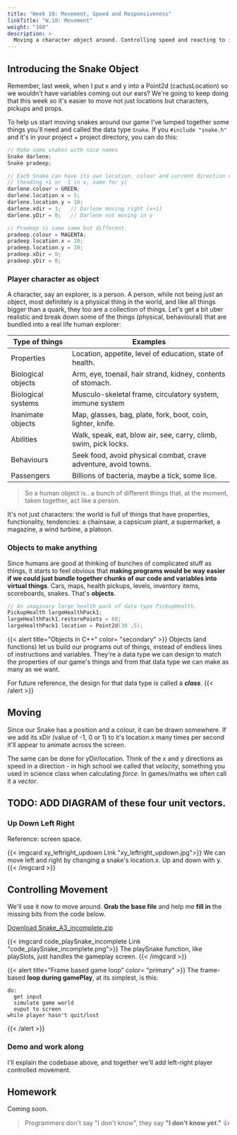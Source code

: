 ```yaml
---
title: "Week 10: Movement, Speed and Responsiveness"
linkTitle: "W.10: Movement"
weight: "100"
description: >
  Moving a character object around. Controlling speed and reacting to input.
---
```


## Introducing the Snake Object

Remember, last week, when I put x and y into a Point2d (cactusLocation) so we wouldn't have variables coming out our ears? We're going to keep doing that this week so it's easier to move not just locations but characters, pickups and props.

To help us start moving snakes around our game I've lumped together some things you'll need and called the data type `Snake`. If you `#include "snake.h"` and it's in your project + project directory, you can do this:

```cpp
// Make some snakes with nice names
Snake darlene;     
Snake pradeep;  

// Each Snake can have its own location, colour and current direction of movement
// (heading +1 or -1 in x, same for y)
darlene.colour = GREEN;
darlene.location.x = 5; 
darlene.location.y = 10;
darlene.xdir = 1;   // Darlene moving right (x+1)
darlene.yDir = 0;   // Darlene not moving in y

// Pradeep is same same but different.
pradeep.colour = MAGENTA;
pradeep.location.x = 20; 
pradeep.location.y = 10;
pradeep.xDir = 0;
pradeep.yDir = 0;
```

### Player character as object

A character, say an explorer, is a person. A person, while not being *just* an object, most definitely is a physical thing in the world, and like all things bigger than a quark, they too are a collection of things. Let's get a bit uber realistic and break down some of the things (physical, behavioural) that are bundled into a real life human explorer:

Type of things      | Examples
-----               | ------
Properties          | Location, appetite, level of education, state of health.
Biological objects  | Arm, eye, toenail, hair strand, kidney, contents of stomach.
Biological systems  | Musculo-skeletal frame, circulatory system, immune system
Inanimate objects   | Map, glasses, bag, plate, fork, boot, coin, lighter, knife.
Abilities           | Walk, speak, eat, blow air, see, carry, climb, swim, pick locks.
Behaviours          | Seek food, avoid physical combat, crave adventure, avoid towns.
Passengers          | Billions of bacteria, maybe a tick, some lice.

> So a human object is.. a bunch of different things that, at the moment, taken together, act like a person.

It's not just characters: the world is full of things that have properties, functionality, tendencies: a chainsaw, a capsicum plant, a supermarket, a magazine, a wind turbine, a platoon.

### Objects to make anything

Since humans are good at thinking of bunches of complicated stuff as things, it starts to feel obvious that **making programs would be way easier if we could just bundle together chunks of our code and variables into virtual things**. Cars, maps, health pickups, levels, inventory items, scoreboards, snakes. That's **objects**.

```cpp
// An imaginary large health pack of data type PickupHealth.
PickupHealth largeHealthPack1;
largeHealthPack1.restorePoints = 60;
largeHealthPack1.location = Point2d(30 ,5);
```

{{< alert title="Objects in C++" color= "secondary" >}}
Objects (and functions) let us build our programs out of things, instead of endless lines of instructions and variables. They're a data type we can design to match the properties of our game's things and from that data type we can make as many as we want.

For future reference, the design for that data type is called a ***class***.
{{< /alert >}}

## Moving

Since our Snake has a position and a colour, it can be drawn somewhere. If we add its xDir (value of -1, 0 or 1)  to it's location.x many times per second it'll appear to animate across the screen. 

The same can be done for yDir/location. Think of the x and y directions as speed in a direction - in high school we called that *velocity*, something you used in science class when calculating *force*. In games/maths we often call it a *vector*.

## TODO: ADD DIAGRAM of these four unit vectors.

### Up Down Left Right

Reference: screen space.

{{< imgcard xy_leftright_updown Link "xy_leftright_updown.jpg">}}
We can move left and right by changing a snake's location.x. Up and down with y.
{{< /imgcard >}}

## Controlling Movement

We'll use it now to move around. **Grab the base file** and help me **fill in** the missing bits from the code below.

<a class="btn btn-lg btn-primary mr-3 mb-4" href="Snake_A3_incomplete.zip" target="_blank">Download Snake_A3_incomplete.zip<i class="fas fa-arrow-alt-circle-right ml-2"></i></a>

{{< imgcard code_playSnake_incomplete Link "code_playSnake_incomplete.png">}}
The playSnake function, like playSlots, just handles the gameplay screen.
{{< /imgcard >}}

{{< alert title="Frame based game loop" color= "primary" >}}
The frame-based **loop during gamePlay**, at its simplest, is this:
```
do:
  get input
  simulate game world
  ouput to screen
while player hasn't quit/lost
```
{{< /alert >}}

### Demo and work along
I'll explain the codebase above, and together we'll add left-right player controlled movement.


## Homework

Coming soon.

<!-- 

Moving up and down!
**Everyone** needs to complete **at least the core homework**. Advanced and the learning below is for people who want to go further.

Provide answers to questions in comments in your code inside the `playSnake()` function, at its beginning.

* _**CORE**_   
  
  1. Complete the remaining TODOs, adding up/down movement.
  2. Try changing the slithers.moveInterval to different values, see how the speed changes.  
  3. Try the same with just the FPS values. 
  4. Question: Which offers more fine-grained speed control? Why?

* _**ADVANCED**_  
  * Set slithers.moveInterval to 15. What framerate value would make snakey cross the level in approx 1.8 seconds?  

* _**DELIVERY**_
1. **Zip the solution**  like you would for an assessment submission, taking care to **delete cache folders** like Debug and x86 
  
**Danny will review**  Monday morning

-->

<!-- 

## Speeding up Slithers

**The game is too slow**. We need to move faster, so we need a way to **define our speed**. 

Our speed can be described as a combo of frames per second and frames between moves, but can we really get a sense of that? Is it how someone would describe what they see on screen? 

### A better target

Let's pick a more relatable metric. We'll ask:

> **how long does it take to go across the level?**

As in, "The snake goes across the whole level in one second", or "it got so fast I went up and down the screen/level in like twice in a second."

Picking an arbitrary number, say we want to get across the whole level in **1.5 seconds**. How would you figure out the right fps/n frames between moves values? You already know the kind of calculation and we use it to talk about car speed. 

{{< alert title="Calculating travel time: The long Maccas Drive" color= "primary" >}}
Your friend wants to go to his favourite maccas, but it's **100km** away. It's also through suburbia, so it's **50kph** the whole way. Cool, but you need to eat **within three hours**. _Will you get there in time?_

You probably did that in your head almost without thinking. The formula you used was:

$$time = {distance \over speed}$$

which is basically **kilometers per hour = speed** remixed to **hours = kilometers / speed**.

To check our answer, lets plug the $distance$ (100km) and the $speed$ (50kph)

$$time = {100 \over 50} = 2hrs$$

Only 2 hours to Newcastle Maccas, let's go.
{{< /alert >}}

### Applied to our game

The **distance** across our level is **35 pixels**, because that's what I set as the **`LEVEL_WIDTH`**

{{< imgcard code_screen_width>}}
Defining a screen width constant, using it when we create the console window.
{{< /imgcard >}}

**Slithers speed** is currently `10` pixels per second, because we wait 10 frames between moves and.. 

{{< imgcard code_snake_move >}}
Counting down frames till the snake moves, then resetting and counting down again.
{{< /imgcard >}}

*we set the frames per second** (`fps`) to 100 playSnake.

{{< imgcard code_snake_fps>}}
{{< /imgcard >}}

#### Plugging the values in:
Lets plug it distance = 35 and speed = 10 (both using "pixels")

$$time = {35 \over 10} = 3.5sec$$

> **3.5 seconds** just to cross the level once is slooow. 
> **What speed** would we need to do it in **1.5 seconds**?

#### Speed = distance over time

By moving the formula around we can get speed. Plug in **1.5 seconds** for $time$ and **35 pixels** for $distance$:

$$speed = {distance \over time} = {35 \over 1.5} = 23.\dot{3}pps$$

> We know we need about **23 pixels per second** but how do we get there??

### Increasing pixels per second

We could **moving more** than one pixel **each move**, but not only does it look buggy (skipping whole text pixels) but it's not very accurate:

| MOVE DIST | MOVES | SPEED |
|----- |----- |------ |
| 1 pixel  | 10 | 10 pps |
| 2 pixels | 10 | 20 pps |
| 3 pixels | 10 | 30 pps |

What if we move **more often**?

| MOVE DIST | MOVES | SPEED |
|----- |----- |------ |
| 1 pixel  | 11 | 11 pps |
| 1 pixels | 12 | 12 pps |
| 1 pixels | 12 | 12 pps |
| ... | ... | ... |
| 1 pixels | 23 | 23 pps |

### Move more often with `setFps(int fps);`

1. Scroll to the `playSnake` function 
2. Change the value we're passing to `the textpixels::setFps` to **23**. 
3. Change `slithers.moveIntervald` to 1, so we move every frame.
3. Try it out, see what it's like to cross the screen in about 1.5 seconds.

{{< imgcard code_snake_fps>}}
Setting fps in `playSnake()`
{{< /imgcard >}}

## Looks Good Feels Bad: Responsiveness

It looks better.. but if you try to turn fast you'll notice it sometimes misses it.

{{< alert title="Textpixels is asleep!" color= "danger" >}}

How does _textpixels_ lock the framerate to 23? By **sleeping** (telling the operating system to go and run other programs) until you need it to draw another frame. 

The problem is it only takes about **1/1000th of a second to draw a frame**.  It **totally misses keyboard inputs** because it's asleep about 98.5% of the time.

{{< /alert >}}

We need to **drastically increase the time our game is awake**, and one easy way to do it is:
> Increase the framerate to maybe.. 200fps?

### Lazy moving

An insane frame rate gives us insane speeds: 200 fps produces a **speed of 200pps**:

$$time = {distance \over speed} = {35 \over 200} = 0.175sec$$

Crossing the screen in 0.175 seconds is a problem for humans. We blink, for a start.

> We can keep our app awake and checking for inputs 200 times a second, but be **lazier about moving and drawing the snake.. maybe once every 15 frames**

### Method 1: counting.

1. Declare a constant for the number of frames we wait to move.
2. Declare a variable to count down, then copy the constant value (we just made one) into it. This has to be declared outside the loop or it'll be reset every iteration.
3. Count down by 1 each frame, assuming it hasn't hit zero.
4. Move the snake according to its speed when the countdown reaches 0
5. Set it back to the value in our frames-to-wait constant.
6. Goto instruction _2_.

### Method 2: our old friend modulus **`%`**

With modulus we can measure intervals easily. If you counted up from 0, dividing each number by 3 the remainders are 0,1,2,0,1,2.. to infinity.

{{< imgproc code_modulus3_loop_1 Resize "700x" Link "code_modulus3_loop_1.png" >}}
Printing the remainder of i divided by 3 (integer math) for every value of i.
{{< /imgproc >}}

So if we only print something every time the remainder is 0, it runs every.. ?th loop. You tell me.

{{< imgproc code_modulus3_loop_2 Resize "700x" Link "code_modulus3_loop_2.png" >}}
If 3 divides evenly into i, then the remainder is 0. So i % 3 is 0. Alternately, why not run only when the remainder is 2, or 1?
{{< /imgproc >}}

Modulus is great at doing things at various loop intervals: drawing even numbered columns a different colour in your tables, triggering a catapult every 20 seconds, etc.

{{< alert title="You gotta know integer division" color= "primary" >}}
If you don't understand **Integer Division** and **remainders**, it's officially on _you_ now. Go study it, **get it locked down**. It's taught in primary school so it was definitely a long time ago (less for you), but it's very easy to re-learn. 

Look it up on wikipedia, call your maths teacher, whatever, but DO IT NOW. 
{{< /alert >}}

--> 

> Programmers don't say "I don't know", they say **"I don't know _yet_."** 👍